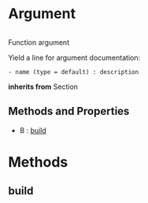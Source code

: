 # Argument



``` python

```

Function argument

Yield a line for argument documentation:
```
- name (type = default) : description
```




**inherits from** Section 

## Methods and Properties
- B : [build](#build) 

# Methods

## build

``` python

```






